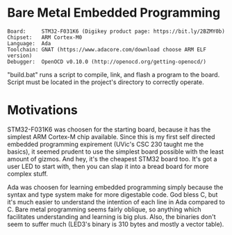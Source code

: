 # Bare Metal Embedded Programming

    Board:     STM32-F031K6 (Digikey product page: https://bit.ly/2BZMY0b)
    Chipset:   ARM Cortex-M0
    Language:  Ada
    Toolchain: GNAT (https://www.adacore.com/download choose ARM ELF version)
    Debugger:  OpenOCD v0.10.0 (http://openocd.org/getting-openocd/)


"build.bat" runs a script to compile, link, and flash a program to the board.
Script must be located in the project's directory to correctly operate.


# Motivations
STM32-F031K6 was choosen for the starting board, because it has the simplest ARM Cortex-M chip available. 
Since this is my first self directed embedded programming expirement (UVic's CSC 230 taught me the basics), it seemed prudent to use the
simplest board possible with the least amount of gizmos. 
And hey, it's the cheapest STM32 board too. 
It's got a user LED to start with, then you can slap it into a bread board for more complex stuff.


Ada was choosen for learning embedded programming simply because the syntax and type system make for more digestable code.
God bless C, but it's much easier to understand the intention of each line in Ada compared to C.
Bare metal programming seems fairly oblique, so anything which facilitates understanding and learning is big plus.
Also, the binaries don't seem to suffer much (LED3's binary is 310 bytes and mostly a vector table).
